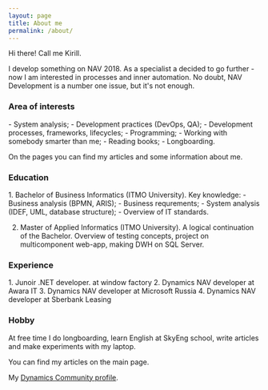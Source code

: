 ```yaml
---
layout: page
title: About me
permalink: /about/
---
```



Hi there!
Call me Kirill.

I develop something on NAV 2018. As a specialist a decided to go further - now I am interested in processes and inner automation. No doubt, NAV Development is a number one issue, but it's not enough.

<h3>Area of interests</h3>
- System analysis;
- Development practices (DevOps, QA);
- Development processes, frameworks, lifecycles;
- Programming;
- Working with somebody smarter than me;
- Reading books;
- Longboarding.

On the pages you can find my articles and some information about me.

<h3>Education</h3>
1. Bachelor of Business Informatics (ITMO University).
Key knowledge:
- Business analysis (BPMN, ARIS);
- Business requrements;
- System analysis (IDEF, UML, database structure);
- Overview of IT standards.

2. Master of Applied Informatics (ITMO University).
A logical continuation of the Bachelor. Overview of testing concepts, project on multicomponent web-app, making DWH on SQL Server.

<h3>Experience</h3>
1. Junoir .NET developer. at window factory
2. Dynamics NAV developer at Awara IT
3. Dynamics NAV developer at Microsoft Russia
4. Dynamics NAV developer at Sberbank Leasing

<h3>Hobby</h3>
At free time I do longboarding, learn English at SkyEng school, write articles and make experiments with my laptop.


You can find my articles on the main page.

My [Dynamics Community profile][dynamics-community].

[dynamics-community]: https://community.dynamics.com/nav/b/kirillcheremisinnav